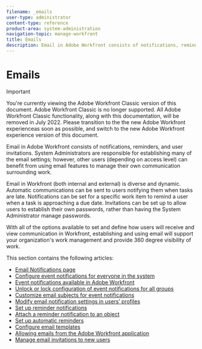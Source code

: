 ```yaml
---
filename: _emails
user-type: administrator
content-type: reference
product-area: system-administration
navigation-topic: manage-workfront
title: Emails
description: Email in Adobe Workfront consists of notifications, reminders, and user invitations. System Administrators are responsible for establishing many of the email settings; however, other users (depending on access level) can benefit from using email features to manage their own communication surrounding work.
---
```


# Emails

>[!IMPORTANT]
>
>You're currently viewing the Adobe Workfront Classic version of this document. Adobe Workfront Classic is no longer supported. All Adobe Workfront Classic functionality, along with this documentation, will be removed in July 2022. Please transition to the the new Adobe Workfront experienceas soon as possible, and switch to the new Adobe Workfront experience version of this document.

Email in Adobe Workfront consists of notifications, reminders, and user invitations. System Administrators are responsible for establishing many of the email settings; however, other users (depending on access level) can benefit from using email features to manage their own communication surrounding work.

Email in Workfront (both internal and external) is diverse and dynamic. Automatic communications can be sent to users notifying them when tasks are late. Notifications can be set for a specific work item to remind a user when a task is approaching a due date. Invitations can be set up to allow users to establish their own passwords, rather than having the System Administrator manage passwords.

With all of the options available to set and define how users will receive and view communication in Workfront, establishing and using email will support your organization's work management and provide 360 degree visibility of work.

This section contains the following articles:

* [Email Notifications page](../../../administration-and-setup/manage-workfront/emails/email-notifications-page.md) 
* [Configure event notifications for everyone in the system](../../../administration-and-setup/manage-workfront/emails/configure-event-notifications-for-everyone-in-the-system.md) 
* [Event notifications available in Adobe Workfront](../../../administration-and-setup/manage-workfront/emails/event-notifications-available-in-wf.md) 
* [Unlock or lock configuration of event notifications for all groups](../../../administration-and-setup/manage-workfront/emails/unlock-configuration-of-event-notifications-for-groups.md) 
* [Customize email subjects for event notifications](../../../administration-and-setup/manage-workfront/emails/custom-email-subjects-event-notification.md) 
* [Modify email notification settings in users’ profiles](../../../administration-and-setup/manage-workfront/emails/modify-email-notification-settings-user-profiles.md) 
* [Set up reminder notifications](../../../administration-and-setup/manage-workfront/emails/set-up-reminder-notifications.md) 
* [Attach a reminder notification to an object](../../../workfront-basics/using-notifications/attach-reminder-notification-object.md) 
* [Set up automatic reminders](../../../administration-and-setup/manage-workfront/emails/setting-up-automatic-reminders.md) 
* [Configure email templates](../../../administration-and-setup/manage-workfront/emails/configure-email-templates.md) 
* [Allowing emails from the Adobe Workfront application](../../../administration-and-setup/manage-workfront/emails/allow-emails-from-wf-app.md) 
* [Manage email invitations to new users](../../../administration-and-setup/manage-workfront/emails/manage-email-invitations.md)

